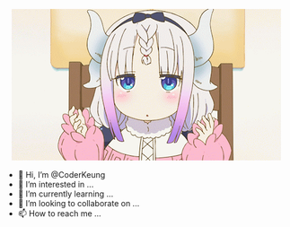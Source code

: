 <p align="center">
<img src="imgs/KangNa.gif">
</p>
  
- 👋 Hi, I’m @CoderKeung
- 👀 I’m interested in ...
- 🌱 I’m currently learning ...
- 💞️ I’m looking to collaborate on ...
- 📫 How to reach me ...

<!---
CoderKeung/CoderKeung is a ✨ special ✨ repository because its `README.md` (this file) appears on your GitHub profile.
You can click the Preview link to take a look at your changes.
--->
